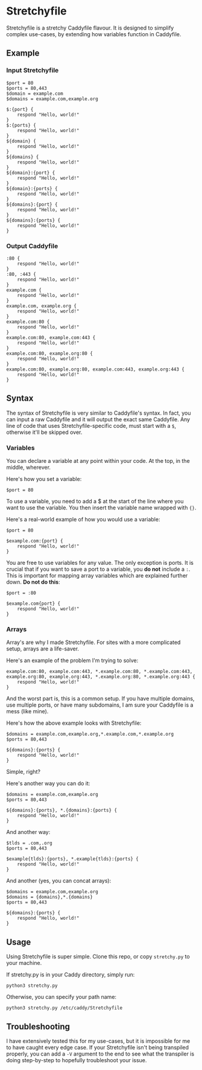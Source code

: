 # Stretchyfile
Stretchyfile is a stretchy Caddyfile flavour. It is designed to simplify complex use-cases, by extending how variables function in Caddyfile.

## Example

### Input Stretchyfile

```
$port = 80
$ports = 80,443
$domain = example.com
$domains = example.com,example.org

$:{port} {
    respond "Hello, world!"
}
$:{ports} {
    respond "Hello, world!"
}
${domain} {
    respond "Hello, world!"
}
${domains} {
    respond "Hello, world!"
}
${domain}:{port} {
    respond "Hello, world!"
}
${domain}:{ports} {
    respond "Hello, world!"
}
${domains}:{port} {
    respond "Hello, world!"
}
${domains}:{ports} {
    respond "Hello, world!"
}
```

### Output Caddyfile

```
:80 {
    respond "Hello, world!"
}
:80, :443 {
    respond "Hello, world!"
}
example.com {
    respond "Hello, world!"
}
example.com, example.org {
    respond "Hello, world!"
}
example.com:80 {
    respond "Hello, world!"
}
example.com:80, example.com:443 {
    respond "Hello, world!"
}
example.com:80, example.org:80 {
    respond "Hello, world!"
}
example.com:80, example.org:80, example.com:443, example.org:443 {
    respond "Hello, world!"
}
```

## Syntax

The syntax of Stretchyfile is very similar to Caddyfile's syntax. In fact, you can input a raw Caddyfile and it will output the exact same Caddyfile. Any line of code that uses Stretchyfile-specific code, must start with a `$`, otherwise it'll be skipped over.

### Variables

You can declare a variable at any point within your code. At the top, in the middle, wherever.

Here's how you set a variable:

```
$port = 80
```

To use a variable, you need to add a $ at the start of the line where you want to use the variable. You then insert the variable name wrapped with `{}`.

Here's a real-world example of how you would use a variable:

```
$port = 80

$example.com:{port} {
    respond "Hello, world!"
}
```

You are free to use variables for any value. The only exception is ports. It is crucial that if you want to save a port to a variable, you **do not** include a `:`. This is important for mapping array variables which are explained further down.
**Do not do this**:

```
$port = :80

$example.com{port} {
    respond "Hello, world!"
}
```

### Arrays

Array's are why I made Stretchyfile. For sites with a more complicated setup, arrays are a life-saver.

Here's an example of the problem I'm trying to solve:

```
example.com:80, example.com:443, *.example.com:80, *.example.com:443, example.org:80, example.org:443, *.example.org:80, *.example.org:443 {
    respond "Hello, world!"
}
```

And the worst part is, this is a common setup. If you have multiple domains, use multiple ports, or have many subdomains, I am sure your Caddyfile is a mess (like mine).

Here's how the above example looks with Stretchyfile:

```
$domains = example.com,example.org,*.example.com,*.example.org
$ports = 80,443

${domains}:{ports} {
    respond "Hello, world!"
}
```

Simple, right?

Here's another way you can do it:

```
$domains = example.com,example.org
$ports = 80,443

${domains}:{ports}, *.{domains}:{ports} {
    respond "Hello, world!"
}
```

And another way:

```
$tlds = .com,.org
$ports = 80,443

$example{tlds}:{ports}, *.example{tlds}:{ports} {
    respond "Hello, world!"
}
```

And another (yes, you can concat arrays):

```
$domains = example.com,example.org
$domains = {domains},*.{domains}
$ports = 80,443

${domains}:{ports} {
    respond "Hello, world!"
}
```

## Usage

Using Stretchyfile is super simple. Clone this repo, or copy `stretchy.py` to your machine.

If stretchy.py is in your Caddy directory, simply run:

```
python3 stretchy.py
```

Otherwise, you can specify your path name:

```
python3 stretchy.py /etc/caddy/Stretchyfile
```

## Troubleshooting

I have extensively tested this for my use-cases, but it is impossible for me to have caught every edge case. If your Stretchyfile isn't being transpiled properly, you can add a `-V` argument to the end to see what the transpiler is doing step-by-step to hopefully troubleshoot your issue.
